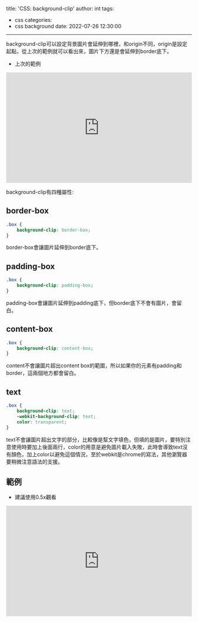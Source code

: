 title: 'CSS: background-clip'
author: int
tags:
  - css
categories:
  - css background
date: 2022-07-26 12:30:00
---
background-clip可以設定背景圖片會延伸到哪裡，和origin不同，origin是設定起點，從上次的範例就可以看出來，圖片下方還是會延伸到border底下。

* 上次的範例

<iframe height="300" style="width: 100%;" scrolling="no" title="background-origin" src="https://codepen.io/intHuang/embed/abYymLa?default-tab=html%2Cresult" frameborder="no" loading="lazy" allowtransparency="true" allowfullscreen="true">
  See the Pen <a href="https://codepen.io/intHuang/pen/abYymLa">
  background-origin</a> by int (<a href="https://codepen.io/intHuang">@intHuang</a>)
  on <a href="https://codepen.io">CodePen</a>.
</iframe>

background-clip有四種屬性:

## border-box

```css
.box {
	background-clip: border-box;
}
```
border-box會讓圖片延伸到border底下。

## padding-box

```css
.box {
	background-clip: padding-box;
}
```

padding-box會讓圖片延伸到padding底下，但border底下不會有圖片，會留白。

## content-box

```css
.box {
	background-clip: content-box;
}
```

content不會讓圖片超出content box的範圍，所以如果你的元素有padding和border，這兩個地方都會留白。

## text

```css
.box {
	background-clip: text;
	-webkit-background-clip: text;
  	color: transparent;
}
```

text不會讓圖片超出文字的部分，比較像是幫文字填色，但填的是圖片，要特別注意使用時要加上後面兩行，color的用意是避免圖片載入失敗，此時會導致text沒有顏色，加上color以避免這個情況，至於webkit是chrome的寫法，其他瀏覽器要稍微注意語法的支援。

## 範例
* 建議使用0.5x觀看

<iframe height="300" style="width: 100%;" scrolling="no" title="background-clip" src="https://codepen.io/intHuang/embed/xxWLMbe?default-tab=html%2Cresult" frameborder="no" loading="lazy" allowtransparency="true" allowfullscreen="true">
  See the Pen <a href="https://codepen.io/intHuang/pen/xxWLMbe">
  background-clip</a> by int (<a href="https://codepen.io/intHuang">@intHuang</a>)
  on <a href="https://codepen.io">CodePen</a>.
</iframe>